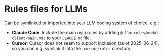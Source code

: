 # Rules files for LLMs

Can be symlinked or imported into your LLM coding system of choice, e.g.:

- **Claude Code**: Include the main repo rules by adding `@.llm-rules/modal-client-main.mdc` to your `CLAUDE.md` file.
- **Cursor**: Cursor does not seem to support inclusion (as of 2025-06-24), so you can e.g. symlink it into the `.cursor/rules` directory.
